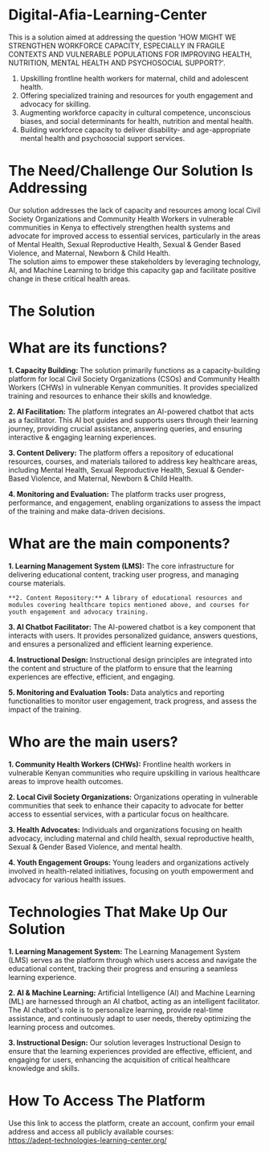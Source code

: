 # Digital-Afia-Learning-Center

This is a solution aimed at addressing the question 'HOW MIGHT WE STRENGTHEN WORKFORCE CAPACITY, ESPECIALLY IN FRAGILE CONTEXTS AND VULNERABLE POPULATIONS FOR IMPROVING HEALTH, NUTRITION, MENTAL HEALTH AND PSYCHOSOCIAL SUPPORT?'.   
1. Upskilling frontline health workers for maternal, child and adolescent health.    
2. Offering specialized training and resources for youth engagement and advocacy for skilling.    
3. Augmenting workforce capacity in cultural competence, unconscious biases, and social determinants for health, nutrition and mental health.    
4. Building workforce capacity to deliver disability- and age-appropriate mental health and psychosocial support services.

# The Need/Challenge Our Solution Is Addressing 
Our solution addresses the lack of capacity and resources among local Civil Society Organizations and Community Health Workers in vulnerable communities in Kenya to effectively strengthen health systems and advocate for improved access to essential services, particularly in the areas of Mental Health, Sexual Reproductive Health, Sexual & Gender Based Violence, and Maternal, Newborn & Child Health.    
The solution aims to empower these stakeholders by leveraging technology, AI, and Machine Learning to bridge this capacity gap and facilitate positive change in these critical health areas.

# The Solution
# What are its functions? 
**1. Capacity Building:** The solution primarily functions as a capacity-building platform for local Civil Society Organizations (CSOs) and Community Health Workers (CHWs) in vulnerable Kenyan communities.
It provides specialized training and resources to enhance their skills and knowledge.   

   
**2. AI Facilitation:** The platform integrates an AI-powered chatbot that acts as a facilitator. This AI bot guides and supports users through their learning journey, providing crucial assistance, answering queries, and ensuring interactive & engaging learning experiences.   

   
**3. Content Delivery:** The platform offers a repository of educational resources, courses, and materials tailored to address key healthcare areas, including Mental Health, Sexual Reproductive Health, Sexual & Gender-Based Violence, and Maternal, Newborn & Child Health.    

   
**4. Monitoring and Evaluation:** The platform tracks user progress, performance, and engagement, enabling organizations to assess the impact of the training and make data-driven decisions.

# What are the main components? 
**1. Learning Management System (LMS):** The core infrastructure for delivering educational content, tracking user progress, and managing course materials.    
    
    **2. Content Repository:** A library of educational resources and modules covering healthcare topics mentioned above, and courses for youth engagement and advocacy training.    

    
**3. AI Chatbot Facilitator:** The AI-powered chatbot is a key component that interacts with users. It provides personalized guidance, answers questions, and ensures a personalized and efficient learning experience.    

    
**4. Instructional Design:** Instructional design principles are integrated into the content and structure of the platform to ensure that the learning experiences are effective, efficient, and engaging.    

    
**5. Monitoring and Evaluation Tools:** Data analytics and reporting functionalities to monitor user engagement, track progress, and assess the impact of the training.

# Who are the main users?
**1. Community Health Workers (CHWs):** Frontline health workers in vulnerable Kenyan communities who require upskilling in various healthcare areas to improve health outcomes.    

    
**2. Local Civil Society Organizations:** Organizations operating in vulnerable communities that seek to enhance their capacity to advocate for better access to essential services, with a particular focus on healthcare.    

    
**3. Health Advocates:** Individuals and organizations focusing on health advocacy, including maternal and child health, sexual reproductive health, Sexual & Gender Based Violence, and mental health.      

    
**4. Youth Engagement Groups:** Young leaders and organizations actively involved in health-related initiatives, focusing on youth empowerment and advocacy for various health issues.

# Technologies That Make Up Our Solution 
**1. Learning Management System:** The Learning Management System (LMS) serves as the platform through which users access and navigate the educational content, tracking their progress and ensuring a seamless learning experience.    

    
**2. AI & Machine Learning:** Artificial Intelligence (AI) and Machine Learning (ML) are harnessed through an AI chatbot, acting as an intelligent facilitator. The AI chatbot's role is to personalize learning, provide real-time assistance, and continuously adapt to user needs, thereby optimizing the learning process and outcomes.      

    
**3. Instructional Design:** Our solution leverages Instructional Design to ensure that the learning experiences provided are effective, efficient, and engaging for users, enhancing the acquisition of critical healthcare knowledge and skills.    

# How To Access The Platform
Use this link to access the platform, create an account, confirm your email address and access all publicly available courses:   
https://adept-technologies-learning-center.org/
